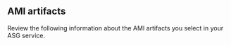 ## AMI artifacts

Review the following information about the AMI artifacts you select in your ASG service.
